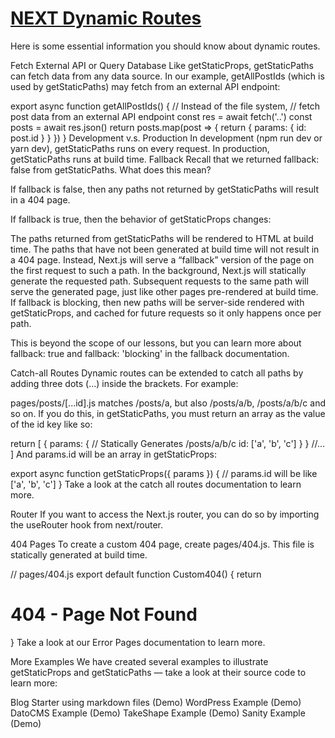 # [NEXT Dynamic Routes](https://nextjs.org/learn/basics/dynamic-routes/page-path-external-data)

Here is some essential information you should know about dynamic routes.

Fetch External API or Query Database
Like getStaticProps, getStaticPaths can fetch data from any data source. In our example, getAllPostIds (which is used by getStaticPaths) may fetch from an external API endpoint:

export async function getAllPostIds() {
// Instead of the file system,
// fetch post data from an external API endpoint
const res = await fetch('..')
const posts = await res.json()
return posts.map(post => {
return {
params: {
id: post.id
}
}
})
}
Development v.s. Production
In development (npm run dev or yarn dev), getStaticPaths runs on every request.
In production, getStaticPaths runs at build time.
Fallback
Recall that we returned fallback: false from getStaticPaths. What does this mean?

If fallback is false, then any paths not returned by getStaticPaths will result in a 404 page.

If fallback is true, then the behavior of getStaticProps changes:

The paths returned from getStaticPaths will be rendered to HTML at build time.
The paths that have not been generated at build time will not result in a 404 page. Instead, Next.js will serve a “fallback” version of the page on the first request to such a path.
In the background, Next.js will statically generate the requested path. Subsequent requests to the same path will serve the generated page, just like other pages pre-rendered at build time.
If fallback is blocking, then new paths will be server-side rendered with getStaticProps, and cached for future requests so it only happens once per path.

This is beyond the scope of our lessons, but you can learn more about fallback: true and fallback: 'blocking' in the fallback documentation.

Catch-all Routes
Dynamic routes can be extended to catch all paths by adding three dots (...) inside the brackets. For example:

pages/posts/[...id].js matches /posts/a, but also /posts/a/b, /posts/a/b/c and so on.
If you do this, in getStaticPaths, you must return an array as the value of the id key like so:

return [
{
params: {
// Statically Generates /posts/a/b/c
id: ['a', 'b', 'c']
}
}
//...
]
And params.id will be an array in getStaticProps:

export async function getStaticProps({ params }) {
// params.id will be like ['a', 'b', 'c']
}
Take a look at the catch all routes documentation to learn more.

Router
If you want to access the Next.js router, you can do so by importing the useRouter hook from next/router.

404 Pages
To create a custom 404 page, create pages/404.js. This file is statically generated at build time.

// pages/404.js
export default function Custom404() {
return <h1>404 - Page Not Found</h1>
}
Take a look at our Error Pages documentation to learn more.

More Examples
We have created several examples to illustrate getStaticProps and getStaticPaths — take a look at their source code to learn more:

Blog Starter using markdown files (Demo)
WordPress Example (Demo)
DatoCMS Example (Demo)
TakeShape Example (Demo)
Sanity Example (Demo)
